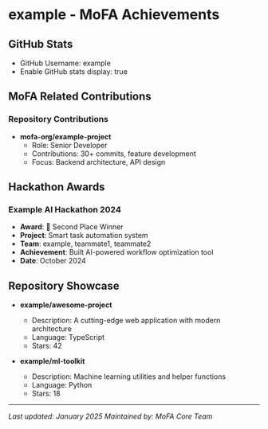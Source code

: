 # example - MoFA Achievements

## GitHub Stats
- GitHub Username: example
- Enable GitHub stats display: true

## MoFA Related Contributions

### Repository Contributions
- **mofa-org/example-project**
  - Role: Senior Developer
  - Contributions: 30+ commits, feature development
  - Focus: Backend architecture, API design

## Hackathon Awards

### Example AI Hackathon 2024
- **Award**: 🥈 Second Place Winner
- **Project**: Smart task automation system
- **Team**: example, teammate1, teammate2
- **Achievement**: Built AI-powered workflow optimization tool
- **Date**: October 2024

## Repository Showcase

- **example/awesome-project**
  - Description: A cutting-edge web application with modern architecture
  - Language: TypeScript
  - Stars: 42

- **example/ml-toolkit**
  - Description: Machine learning utilities and helper functions
  - Language: Python
  - Stars: 18

---
*Last updated: January 2025*
*Maintained by: MoFA Core Team*